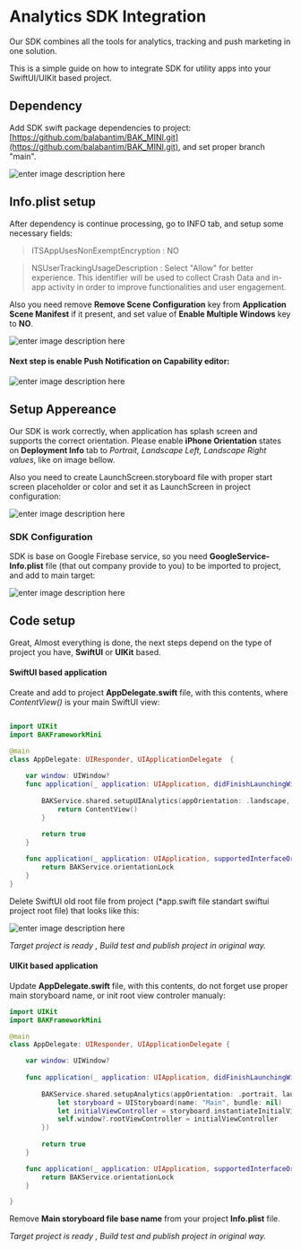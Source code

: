 # Analytics SDK Integration

Our SDK combines all the tools for analytics, tracking and push marketing in one solution.

This is a simple guide on how to integrate SDK for utility apps into your SwiftUI/UIKit based project.

## Dependency 
Add SDK swift package dependencies to project: [https://github.com/balabantim/BAK_MINI.git](https://github.com/balabantim/BAK_MINI.git), and set proper branch "main".

![enter image description here](https://i.imgur.com/3noEEoS.png)

## Info.plist setup
After dependency is continue processing, go to INFO tab, and setup some necessary fields:

> ITSAppUsesNonExemptEncryption  :  NO

> NSUserTrackingUsageDescription : Select "Allow" for better experience. This identifier will be used to collect Crash Data and in-app activity in order to improve functionalities and user engagement.

Also you need remove **Remove Scene Configuration** key from **Application Scene Manifest** if it present, and set value of **Enable Multiple Windows** key to **NO**.

![enter image description here](https://i.imgur.com/vGkorUY.png)

#### Next step is enable **Push Notification** on Capability editor:

![enter image description here](https://i.imgur.com/bg1UMSz.png)

## Setup Appereance
Our SDK is work correctly, when application has splash screen and  supports the correct orientation.
Please enable **iPhone Orientation** states on **Deployment Info** tab to
*Portrait, Landscape Left, Landscape Right values*, like on image bellow.

Also you need to create LaunchScreen.storyboard file with proper start screen placeholder or color and set it as LaunchScreen in project configuration:

![enter image description here](https://i.imgur.com/g1HDkvC.png)


### SDK Configuration
SDK is base on Google Firebase service, so you need **GoogleService-Info.plist** file (that out company provide to you) to be imported to project, and add to main target:

![enter image description here](https://i.imgur.com/pZTba6L.png)

## Code setup
Great, Almost everything is done, the next steps depend on the type of project you have, **SwiftUI** or **UIKit** based.

#### SwiftUI based application

Create and add to project **AppDelegate.swift** file, with this contents, where *ContentView()* is your main SwiftUI view:

```Swift

import UIKit
import BAKFrameworkMini

@main
class AppDelegate: UIResponder, UIApplicationDelegate  {
    
    var window: UIWindow?
    func application(_ application: UIApplication, didFinishLaunchingWithOptions launchOptions: [UIApplication.LaunchOptionsKey: Any]?) -> Bool {
        
        BAKService.shared.setupUIAnalytics(appOrientation: .landscape, launchOptions: launchOptions, window: &window) {
            return ContentView()
        }
    
        return true
    }

    func application(_ application: UIApplication, supportedInterfaceOrientationsFor window: UIWindow?) -> UIInterfaceOrientationMask {
        return BAKService.orientationLock
    }
}

```

Delete SwiftUI old root file from project (*app.swift file standart swiftui project root file) that looks like this:

![enter image description here](https://i.imgur.com/101neSC.png)

*Target project is ready , Build test and publish project in original way.*

#### UIKit based application

Update **AppDelegate.swift** file, with this contents, do not forget use proper main storyboard name, or init root view controler manualy:

```Swift
import UIKit
import BAKFrameworkMini

@main
class AppDelegate: UIResponder, UIApplicationDelegate {

    var window: UIWindow?
    
    func application(_ application: UIApplication, didFinishLaunchingWithOptions launchOptions: [UIApplication.LaunchOptionsKey : Any]? = nil) -> Bool {
        
        BAKService.shared.setupAnalytics(appOrientation: .portrait, launchOptions: launchOptions, window: &self.window, main: {
            let storyboard = UIStoryboard(name: "Main", bundle: nil)
            let initialViewController = storyboard.instantiateInitialViewController()
            self.window?.rootViewController = initialViewController
        })
        
        return true
    }

    func application(_ application: UIApplication, supportedInterfaceOrientationsFor window: UIWindow?) -> UIInterfaceOrientationMask {
        return BAKService.orientationLock
    }

}
```

Remove **Main storyboard file base name** from your project **Info.plist** file.

*Target project is ready , Build test and publish project in original way.*

